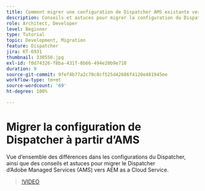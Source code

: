 ```yaml
---
title: Comment migrer une configuration de Dispatcher AMS existante vers AEM as a Cloud Service
description: Conseils et astuces pour migrer la configuration du Dispatcher AEM d’Adobe Managed Services (AMS) vers AEM as a Cloud Service.
role: Architect, Developer
level: Beginner
type: Tutorial
topic: Development, Migration
feature: Dispatcher
jira: KT-6931
thumbnail: 330556.jpg
exl-id: f0d74326-f8ba-431f-8b66-494e20b9e710
duration: 9
source-git-commit: 9fef4b77a2c70c8cf525d42686f4120e481945ee
workflow-type: tm+mt
source-wordcount: '69'
ht-degree: 100%

---
```


# Migrer la configuration de Dispatcher à partir d’AMS

Vue d’ensemble des différences dans les configurations du Dispatcher, ainsi que des conseils et astuces pour migrer le Dispatcher d’Adobe Managed Services (AMS) vers AEM as a Cloud Service.

>[!VIDEO](https://video.tv.adobe.com/v/330556?quality=12&learn=on)
